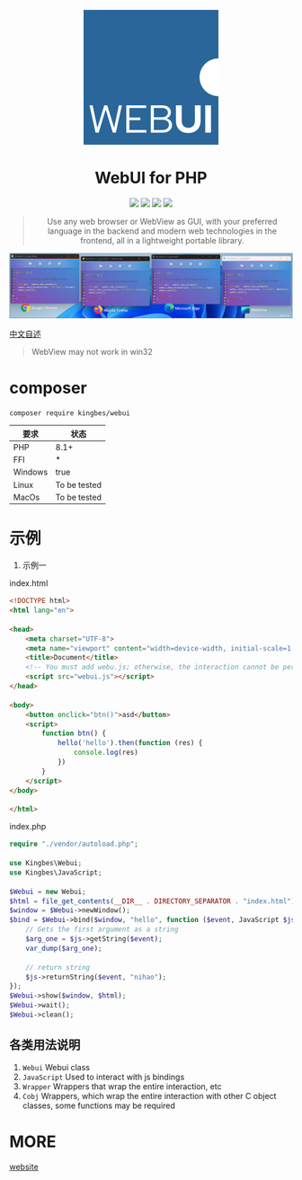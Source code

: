 <div align="center">

![Logo](https://raw.githubusercontent.com/webui-dev/webui-logo/14fd595844f57ce751dfc751297b1468b10de77a/webui_120.svg)

# WebUI for PHP

[build-status]: https://img.shields.io/github/actions/workflow/status/webui-dev/webui/ci.yml?branch=main&style=for-the-badge&logo=githubactions&labelColor=414868&logoColor=C0CAF5
[last-commit]: https://img.shields.io/github/last-commit/webui-dev/webui?style=for-the-badge&logo=github&logoColor=C0CAF5&labelColor=414868
[release-version]: https://img.shields.io/github/v/tag/webui-dev/webui?style=for-the-badge&logo=webtrees&logoColor=C0CAF5&labelColor=414868&color=7664C6
[license]: https://img.shields.io/github/license/webui-dev/webui?style=for-the-badge&logo=opensourcehardware&label=License&logoColor=C0CAF5&labelColor=414868&color=8c73cc

[![][build-status]](https://github.com/webui-dev/webui/actions?query=branch%3Amain)
[![][last-commit]](https://github.com/webui-dev/webui/pulse)
[![][release-version]](https://github.com/webui-dev/webui/releases/latest)
[![][license]](https://github.com/webui-dev/webui/blob/main/LICENSE)

>Use any web browser or WebView as GUI, with your preferred language in the backend and modern web technologies in the frontend, all in a lightweight portable library.

![Screenshot](https://raw.githubusercontent.com/webui-dev/webui-logo/main/screenshot.png)

</div>

[中文自述](/README-zh-CN.md)

> WebView may not work in win32

# composer

```shell
composer require kingbes/webui
```

|  要求   | 状态 |
|  ----  | ----  |
|  PHP   | 8.1+  |
|  FFI   | *     |
|  Windows   | true  |
|  Linux   | To be tested     |
|  MacOs   | To be tested     |


# 示例

1. 示例一

index.html

```html
<!DOCTYPE html>
<html lang="en">

<head>
    <meta charset="UTF-8">
    <meta name="viewport" content="width=device-width, initial-scale=1.0">
    <title>Document</title>
    <!-- You must add webu.js; otherwise, the interaction cannot be performed -->
    <script src="webui.js"></script>
</head>

<body>
    <button onclick="btn()">asd</button>
    <script>
        function btn() {
            hello('hello').then(function (res) {
                console.log(res)
            })
        }
    </script>
</body>

</html>
```

index.php

```php
require "./vendor/autoload.php";

use Kingbes\Webui;
use Kingbes\JavaScript;

$Webui = new Webui;
$html = file_get_contents(__DIR__ . DIRECTORY_SEPARATOR . "index.html");
$window = $Webui->newWindow();
$bind = $Webui->bind($window, "hello", function ($event, JavaScript $js) {
    // Gets the first argument as a string
    $arg_one = $js->getString($event);
    var_dump($arg_one);

    // return string
    $js->returnString($event, "nihao");
});
$Webui->show($window, $html);
$Webui->wait();
$Webui->clean();
```

## 各类用法说明

1. `Webui` Webui class
2. `JavaScript` Used to interact with js bindings
3. `Wrapper` Wrappers that wrap the entire interaction, etc
4. `Cobj` Wrappers, which wrap the entire interaction with other C object classes, some functions may be required

# MORE

[website](https://webui.me/)
